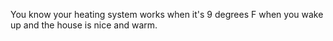 You know your heating system works when it's 9 degrees F when you wake up and the house is nice and warm. 
